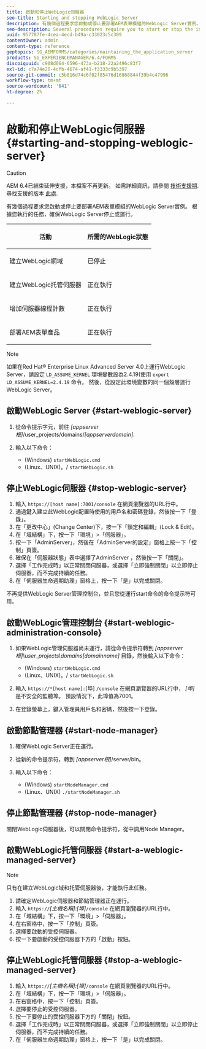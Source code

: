 ```yaml
---
title: 啟動和停止WebLogic伺服器
seo-title: Starting and stopping WebLogic Server
description: 有幾個過程要求您啟動或停止要部署AEM表單模組的WebLogic Server實例。 本文檔介紹如何啟動和停止WebLogic伺服器。
seo-description: Several procedures require you to start or stop the instance of WebLogic Server where you want to deploy AEM forms modules. This document describes how to start and stop the WebLogic Server.
uuid: 957787fe-4cea-4ecd-b49a-c33023c5c309
contentOwner: admin
content-type: reference
geptopics: SG_AEMFORMS/categories/maintaining_the_application_server
products: SG_EXPERIENCEMANAGER/6.4/FORMS
discoiquuid: c908d064-6596-473a-b218-22a2496c83f7
exl-id: c7a74e20-4cfb-4674-af41-f3333c9b5397
source-git-commit: c5b816d74c6f02f85476d16868844f39b4c47996
workflow-type: tm+mt
source-wordcount: '641'
ht-degree: 2%

---
```


# 啟動和停止WebLogic伺服器 {#starting-and-stopping-weblogic-server}

>[!CAUTION]
>
>AEM 6.4已結束延伸支援，本檔案不再更新。 如需詳細資訊，請參閱 [技術支援期](https://helpx.adobe.com//tw/support/programs/eol-matrix.html). 尋找支援的版本 [此處](https://experienceleague.adobe.com/docs/).

有幾個過程要求您啟動或停止要部署AEM表單模組的WebLogic Server實例。 根據您執行的任務，確保WebLogic Server停止或運行。

<table> 
 <thead> 
  <tr> 
   <th><p>活動</p></th> 
   <th><p>所需的WebLogic狀態</p></th> 
  </tr> 
 </thead> 
 <tbody>
  <tr> 
   <td><p>建立WebLogic網域</p></td> 
   <td><p>已停止</p></td> 
  </tr> 
  <tr> 
   <td><p>建立WebLogic托管伺服器</p></td> 
   <td><p>正在執行</p></td> 
  </tr> 
  <tr> 
   <td><p>增加伺服器線程計數</p></td> 
   <td><p>正在執行</p></td> 
  </tr> 
  <tr> 
   <td><p>部署AEM表單產品</p></td> 
   <td><p>正在執行</p></td> 
  </tr> 
 </tbody> 
</table>

>[!NOTE]
>
>如果在Red Hat® Enterprise Linux Advanced Server 4.0上運行WebLogic Server，請設定 `LD_ASSUME_KERNEL` 環境變數設為2.4.19(使用 `export LD_ASSUME_KERNEL=2.4.19` 命令。 然後，從設定此環境變數的同一個殼層運行WebLogic Server。

## 啟動WebLogic Server {#start-weblogic-server}

1. 從命令提示字元，前往 *[appserver根]*/user_projects/domains/*[appserverdomain]*.
1. 輸入以下命令：

   * (Windows) `startWebLogic.cmd`
   * (Linux、UNIX)。/ `startWebLogic.sh`

## 停止WebLogic伺服器 {#stop-weblogic-server}

1. 輸入 `https://[host name]:7001/console` 在網頁瀏覽器的URL行中。
1. 通過鍵入建立此WebLogic配置時使用的用戶名和密碼登錄，然後按一下「登錄」。
1. 在「更改中心」(Change Center)下，按一下「鎖定和編輯」(Lock &amp; Edit)。
1. 在「域結構」下，按一下「環境」>「伺服器」。
1. 按一下「AdminServer」，然後在「AdminServer的設定」窗格上按一下「控制」頁簽。
1. 確保在「伺服器狀態」表中選擇了AdminServer ，然後按一下「關閉」。
1. 選擇「工作完成時」以正常關閉伺服器，或選擇「立即強制關閉」以立即停止伺服器，而不完成持續的任務。
1. 在「伺服器生命週期助理」窗格上，按一下「是」以完成關閉。

不再提供WebLogic Server管理控制台，並且您從運行start命令的命令提示符可用。

## 啟動WebLogic管理控制台 {#start-weblogic-administration-console}

1. 如果WebLogic管理伺服器尚未運行，請從命令提示符轉到 *[appserver根]\user_projects\domains\[domainname]* 目錄，然後輸入以下命令：

   * (Windows) `startWebLogic.cmd`
   * (Linux、UNIX)。/ `startWebLogic.sh`

1. 輸入 `https://*[host name]:`[埠] `/console` 在網頁瀏覽器的URL行中， *[埠]* 是不安全的監聽埠。 預設情況下，此埠值為7001。
1. 在登錄螢幕上，鍵入管理員用戶名和密碼，然後按一下登錄。

## 啟動節點管理器 {#start-node-manager}

1. 確保WebLogic Server正在運行。
1. 從新的命令提示符，轉到 *[appserver根]*/server/bin。
1. 輸入以下命令：

   * (Windows) `startNodeManager.cmd`
   * (Linux、UNIX) `./startNodeManager.sh`

## 停止節點管理器 {#stop-node-manager}

關閉WebLogic伺服器後，可以關閉命令提示符，從中調用Node Manager。

## 啟動WebLogic托管伺服器 {#start-a-weblogic-managed-server}

>[!NOTE]
>
>只有在建立WebLogic域和托管伺服器後，才能執行此任務。

1. 請確定WebLogic伺服器和節點管理器正在運行。
1. 輸入 `https://`*[主機名稱]:[埠&#x200B;]*`/console` 在網頁瀏覽器的URL行中。
1. 在「域結構」下，按一下「環境」>「伺服器」。
1. 在右窗格中，按一下「控制」頁簽。
1. 選擇要啟動的受控伺服器。
1. 按一下要啟動的受控伺服器下方的「啟動」按鈕。

## 停止WebLogic托管伺服器 {#stop-a-weblogic-managed-server}

1. 輸入 `https://`*[主機名稱]:[埠&#x200B;]*`/console` 在網頁瀏覽器的URL行中。
1. 在「域結構」下，按一下「環境」>「伺服器」。
1. 在右窗格中，按一下「控制」頁簽。
1. 選擇要停止的受控伺服器。
1. 按一下要停止的受控伺服器下方的「關閉」按鈕。
1. 選擇「工作完成時」以正常關閉伺服器，或選擇「立即強制關閉」以立即停止伺服器，而不完成持續的任務。
1. 在「伺服器生命週期助理」窗格上，按一下「是」以完成關閉。
